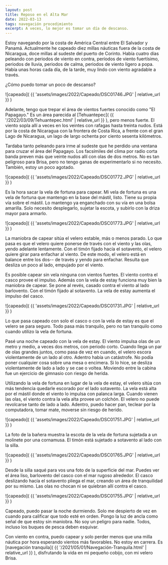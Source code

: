```yaml
---
layout: post
title: Reposo en el Alta Mar
date: 2022-03-13
tags: navegación procedimiento
excerpt: A veces, lo mejor es tomar un día de descanso.
---
```


Estoy navegando por la costa de América Central entre El Salvador y Panamá.
Actualmente he capeado diez millas náuticas fuera de la costa de Nicaragua,
doce millas al sudeste del puerto de Corinto. Había cuatro días peleando con
periodos de viento en contra, períodos de viento fuertísimo, periodos de
lluvia, periodos de calma, periodos de viento ligero a popa. Había unas horas
cada día, de la tarde, muy lindo con viento agradable a través.

¿Cómo puedo tomar un poco de descanso?

![capeado](
  {{ 'assets/images/2022/Capeado/DSC01746.JPG' | relative_url }}
)

Adelante, tengo que trepar el área de vientos fuertes conocido como "El
Papagayo." Es un área parecida al [Tehuantepec](
 {{ '/2022/03/09/Tehuantepec.html' | relative_url }}
), pero menos fuerte.
El viento sopla allí a veces en los veintes con rafagas hasta treinta
nudos. Está por la costa de Nicaragua con la frontera de Costa Rica,
a frente con el gran Lago de Nicaragua, un lago de largo ochenta por ciento
sesenta kilómetros.

Tardaba tanto peleando para irme al sudeste que he perdido una ventana para
cruzar el área del Papagayo. Los facsímiles del clima por radio corta banda
preven más que veinte nudos allí con olas de dos metros. No es tan peligroso
para Brisa, pero no tengo ganas de experimentarlo si no necesito.  También,
estoy un poco agotado.

![capeado](
  {{ 'assets/images/2022/Capeado/DSC01772.JPG' | relative_url }}
)

Es la hora sacar la vela de fortuna para capear. Mi vela de fortuna es
una vela de fortuna que mantengo en la base del mástil, listo. Tiene su propia
vía sobre el mástil. Lo mantengo ya enganchado con su vía en una bolsa
amarilla.  Solo necesito desplegarlo, sujetar la escota, y subirlo con la driza
mayor para armarlo.

![capeado](
  {{ 'assets/images/2022/Capeado/DSC01773.JPG' | relative_url }}
)

La maniobra de capear sitúa el velero estable, más o menos parado.
Lo que pasa es que el velero quiere ponerse de través con el viento y las olas,
yendo adelante lentamente. Con el timón fijado hacía el sotavento, el velero
quiere girar para enfachar al viento. De este modo, el velero está en balance
entre los dos-- de través y yendo para enfachar. Resulta que desliza un
poco al lado, empujado por el viento.

Es posible capear sin vela ninguna con vientos fuertes. El viento contra
el casco provee el impulso. Además con la vela de estay funciona muy bien
la maniobra de capear. Se pone al revés, casado contra el viento al lado
barlovento. Con el timón fijado al sotavento. La vela de estay aumenta
el impulso del casco.

![capeado](
  {{ 'assets/images/2022/Capeado/DSC01731.JPG' | relative_url }}
)

Lo que pasa capeado con solo el casco o con la vela de estay es que el
velero se para seguro. Todo pasa más tranquilo, pero no tan tranquilo como
cuando utilizo la vela de fortuna.

Pasé una noche capeado con la vela de estay. El viento impulsa olas de un
metro y medio, a veces dos metros, con periodo corto. Cuando llega un par
de olas grandes juntos, como pasa de vez en cuando, el velero escora
violentamente de un lado al otro. Adentro había un catástrofe. No podía
poner cualquier cosa sobre una mesa o encimera. Si lo hice, se desliza
violentamente de lado a lado y se cae o voltea. Moviendo entre la cabina
fue un ejercicio de gimnasio con riesgo de herida.

Utilizando la vela de fortuna en lugar de la vela de estay, el velero
sitúa con más tendencia quedarle escorado por el lado sotavento. La vela está
alta por el mástil donde el viento lo impulsa con palanca larga. Cuando vienen
las olas, el viento contra la vela alta provee un colchón. El velero no puede
revolcarse tanto de lado a lado. Adentro, puedo hacer pan, teclear por la
computadora, tomar mate, moverse sin riesgo de herido.

![capeado](
  {{ 'assets/images/2022/Capeado/DSC01751.JPG' | relative_url }}
)

La foto de la bañera muestra la escota de la vela de fortuna sujetada
a un molinete por una cornamusa. El timón está sujetado a sotavento
al lado con la silla.

![capeado](
  {{ 'assets/images/2022/Capeado/DSC01765.JPG' | relative_url }}
)

Desde la silla saqué para vos una foto de la superficie del mar. Puedes ver el
área liso, barlovento del casco con el mar rugoso alrededor.  El casco
deslizando hacía el sotavento pliega el mar, creando un área de tranquilidad
por su mismo. Las olas no chocan ni se quiebran allí contra el casco.

![capeado](
  {{ 'assets/images/2022/Capeado/DSC01755.JPG' | relative_url }}
)

Capeado, puedo pasar la noche durmiendo. Solo me despierto de vez en cuando
para calificar que todo esté en orden. Pongo la luz de ancla como señal de que
estoy sin maniobra. No soy un peligro para nadie. Todos, incluso los buques
de pesca deben esquivar.

Con viento en contra, puedo capear y solo perder menos que una milla náutica
por hora esperando vientos más favorables. No estoy en carrera.
Es [navegación tranquila](
 {{ '/2021/05/01/Navegación-Tranquila.html' | relative_url }}
),
disfrutando la vida en mi pequeño cobijo, con mi velero Brisa.
